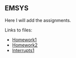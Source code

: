 ## EMSYS

Here I will add the assignments.

Links to files:
- [Homework1](./Homework1/Homework1/main.c)
- [Homework2](./Homework2/Homework2/main.c)
- [Interrupts1]()
